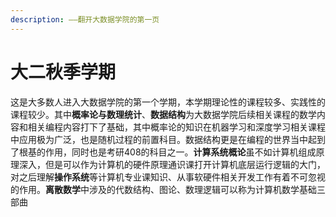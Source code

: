 ```yaml
---
description: ——翻开大数据学院的第一页
---
```


# 大二秋季学期

这是大多数人进入大数据学院的第一个学期，本学期理论性的课程较多、实践性的课程较少。其中**概率论与数理统计**、**数据结构**为大数据学院后续相关课程的数学内容和相关编程内容打下了基础，其中概率论的知识在机器学习和深度学习相关课程中应用极为广泛，也是随机过程的前置科目。数据结构更是在编程的世界当中起到了根基的作用，同时也是考研408的科目之一。**计算系统概论**虽不如计算机组成原理深入，但是可以作为计算机的硬件原理通识课打开计算机底层运行逻辑的大门，对之后理解**操作系统**等计算机专业课知识、从事软硬件相关开发工作有着不可忽视的作用。**离散数学**中涉及的代数结构、图论、数理逻辑可以称为计算机数学基础三部曲
